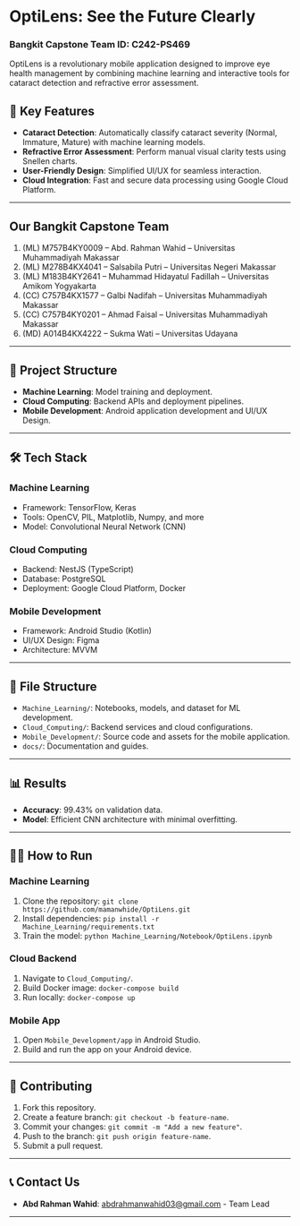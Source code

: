 # OptiLens: See the Future Clearly
### Bangkit Capstone Team ID: C242-PS469
OptiLens is a revolutionary mobile application designed to improve eye health management by combining machine learning and interactive tools for cataract detection and refractive error assessment.

## 🌟 Key Features
- **Cataract Detection**: Automatically classify cataract severity (Normal, Immature, Mature) with machine learning models.
- **Refractive Error Assessment**: Perform manual visual clarity tests using Snellen charts.
- **User-Friendly Design**: Simplified UI/UX for seamless interaction.
- **Cloud Integration**: Fast and secure data processing using Google Cloud Platform.

---

## Our Bangkit Capstone Team
1. (ML) M757B4KY0009 – Abd. Rahman Wahid – Universitas Muhammadiyah Makassar 
2. (ML) M278B4KX4041 – Salsabila Putri – Universitas Negeri Makassar 
3. (ML) M183B4KY2641 – Muhammad Hidayatul Fadillah – Universitas Amikom Yogyakarta 
4. (CC)  C757B4KX1577 – Galbi Nadifah – Universitas Muhammadiyah Makassar 
5. (CC)  C757B4KY0201 – Ahmad Faisal – Universitas Muhammadiyah Makassar
6. (MD) A014B4KX4222 – Sukma Wati – Universitas Udayana

---

## 🚀 Project Structure
- **Machine Learning**: Model training and deployment.
- **Cloud Computing**: Backend APIs and deployment pipelines.
- **Mobile Development**: Android application development and UI/UX Design.

---

## 🛠️ Tech Stack
### Machine Learning
- Framework: TensorFlow, Keras
- Tools: OpenCV, PIL, Matplotlib, Numpy, and more
- Model: Convolutional Neural Network (CNN)

### Cloud Computing
- Backend: NestJS (TypeScript)
- Database: PostgreSQL
- Deployment: Google Cloud Platform, Docker

### Mobile Development
- Framework: Android Studio (Kotlin)
- UI/UX Design: Figma
- Architecture: MVVM

---

## 📂 File Structure
- `Machine_Learning/`: Notebooks, models, and dataset for ML development.
- `Cloud_Computing/`: Backend services and cloud configurations.
- `Mobile_Development/`: Source code and assets for the mobile application.
- `docs/`: Documentation and guides.

---

## 📊 Results
- **Accuracy**: 99.43% on validation data.
- **Model**: Efficient CNN architecture with minimal overfitting.

---

## 🧑‍💻 How to Run
### Machine Learning
1. Clone the repository: `git clone https://github.com/mamanwhide/OptiLens.git`
2. Install dependencies: `pip install -r Machine_Learning/requirements.txt`
3. Train the model: `python Machine_Learning/Notebook/OptiLens.ipynb`

### Cloud Backend
1. Navigate to `Cloud_Computing/`.
2. Build Docker image: `docker-compose build`
3. Run locally: `docker-compose up`

### Mobile App
1. Open `Mobile_Development/app` in Android Studio.
2. Build and run the app on your Android device.

---

## 🤝 Contributing
1. Fork this repository.
2. Create a feature branch: `git checkout -b feature-name`.
3. Commit your changes: `git commit -m "Add a new feature"`.
4. Push to the branch: `git push origin feature-name`.
5. Submit a pull request.

---

## 📞 Contact Us
- **Abd Rahman Wahid**: abdrahmanwahid03@gmail.com - Team Lead

---

